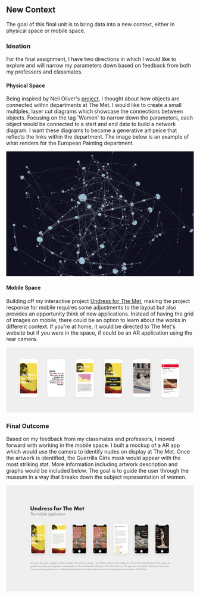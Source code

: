 ## New Context 
The goal of this final unit is to bring data into a new context, either in physical space or mobile space. 

### Ideation
For the final assignment, I have two directions in which I would like to explore and will narrow my parameters down based on feedback from both my professors and classmates. 

#### Physical Space 
Being inspired by Neil Oilver's [project](https://neil-oliver.github.io/Major-Studio-1/Interactivity/), I thought about how objects are connected within departments at The Met. I would like to create a small multiples, laser cut diagrams which showcase the connections between objects. Focusing on the tag 'Women' to narrow down the parameters, each object would be connected to a start and end date to build a network diagram. I want these diagrams to become a generative art peice that reflects the links within the department. The image below is an example of what renders for the European Painting department. 

![Network Diagram Idea](https://github.com/lulujordanna/major-studio-1/blob/master/newContext/images/MajorStudio.jpeg)

#### Mobile Space 
Building off my interactive project [Undress for The Met](https://lulujordanna.github.io/major-studio-1/interactive/), making the project response for mobile requires some adjustments to the layout but also provides an opportunity think of new applications. Instead of having the grid of images on mobile, there could be an option to learn about the works in different context. If you're at home, it would be directed to The Met's website but if you were in the space, if could be an AR application using the rear camera. 

![Mobile Mockups](https://github.com/lulujordanna/major-studio-1/blob/master/newContext/images/mobileMockups.jpg)

### Final Outcome
Based on my feedback from my classmates and professors, I moved forward with working in the mobile space. I built a mockup of a AR app which would use the camera to identify nudes on display at The Met. Once the artwork is identified, the Guerrilla Girls mask would appear with the most striking stat. More information including artwork description and graphs would be included below. The goal is to guide the user through the museum in a way that breaks down the subject representation of women.

![Mobile Mockups](https://github.com/lulujordanna/major-studio-1/blob/master/newContext/images/Met-App-Final.jpg)


